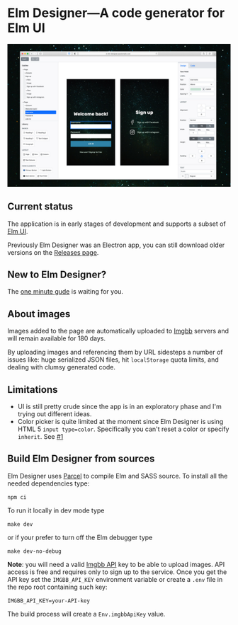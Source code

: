 # Elm Designer—A code generator for Elm UI

![Elm Designer interface](./assets/screenshot.jpg)

## Current status

The application is in early stages of development and supports a subset of [Elm UI][elmui].

Previously Elm Designer was an Electron app, you can still download older versions on the [Releases page][r].

## New to Elm Designer? 

The [one minute gude][guide] is waiting for you.

## About images

Images added to the page are automatically uploaded to [Imgbb][imgbb] servers and will remain available for 180 days.  

By uploading images and referencing them by URL sidesteps a number of issues like: huge serialized JSON files, hit `localStorage` quota limits, and dealing with clumsy generated code.

## Limitations

- UI is still pretty crude since the app is in an exploratory phase and I'm trying out different ideas.
- Color picker is quite limited at the moment since Elm Designer is using HTML 5 `input type=color`. Specifically you can't reset a color or specify `inherit`. See [#1][issue1]

## Build Elm Designer from sources

Elm Designer uses [Parcel][2] to compile Elm and SASS source. To install all the needed dependencies type:

    npm ci 

To run it locally in dev mode type

    make dev

or if your prefer to turn off the Elm debugger type

    make dev-no-debug

**Note**: you will need a valid [Imgbb API][api] key to be able to upload images. API access is free and requires only to sign up to the service. Once you get the API key set the `IMGBB_API_KEY` environment variable or create a `.env` file in the repo root containing such key:

    IMGBB_API_KEY=your-API-key

The build process will create a `Env.imgbbApiKey` value.

[2]: https://parceljs.org
[d]: https://github.com/passiomatic/elm-designer/releases/tag/v0.3.0
[issue1]: https://github.com/passiomatic/elm-designer/issues/1 
[elmui]: https://github.com/mdgriffith/elm-ui
[r]: https://github.com/passiomatic/elm-designer/releases
[api]: https://api.imgbb.com
[imgbb]: https://imgbb.com
[guide]: ./Guide.md